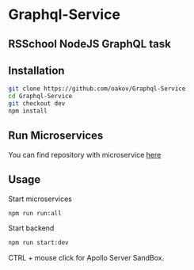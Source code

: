 # Graphql-Service

## RSSchool NodeJS GraphQL task

## Installation

```bash
git clone https://github.com/oakov/Graphql-Service
cd Graphql-Service
git checkout dev
npm install
```

## Run Microservices

You can find repository with microservice [here](https://github.com/rolling-scopes-school/node-graphql-service)

## Usage

Start microservices

```bash
npm run run:all
```

Start backend

```bash
npm run start:dev
```

CTRL + mouse click for Apollo Server SandBox.

